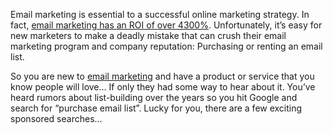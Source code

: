 Email marketing is essential to a successful online marketing strategy.
In fact, [email marketing has an ROI of over
4300%](/blog/2014/01/06/email-marketing-statistics-2014/).
Unfortunately, it’s easy for new marketers to make a deadly mistake that
can crush their email marketing program and company reputation:
Purchasing or renting an email list.

So you are new to [email marketing](http://expresspigeon.com) and have a
product or service that you know people will love… If only they had some
way to hear about it. You’ve heard rumors about list-building over the
years so you hit Google and search for “purchase email list”. Lucky for
you, there are a few exciting sponsored searches...